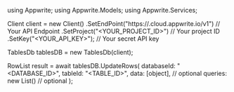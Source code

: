 using Appwrite;
using Appwrite.Models;
using Appwrite.Services;

Client client = new Client()
    .SetEndPoint("https://<REGION>.cloud.appwrite.io/v1") // Your API Endpoint
    .SetProject("<YOUR_PROJECT_ID>") // Your project ID
    .SetKey("<YOUR_API_KEY>"); // Your secret API key

TablesDb tablesDB = new TablesDb(client);

RowList result = await tablesDB.UpdateRows(
    databaseId: "<DATABASE_ID>",
    tableId: "<TABLE_ID>",
    data: [object], // optional
    queries: new List<string>() // optional
);